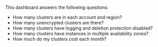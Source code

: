 This dashboard answers the following questions:

- How many clusters are in each account and region?
- How many unencrypted clusters are there?
- How many clusters have logging and deletion protection disabled?
- How many clusters have instances in multiple availability zones?
- How much do my clusters cost each month?
